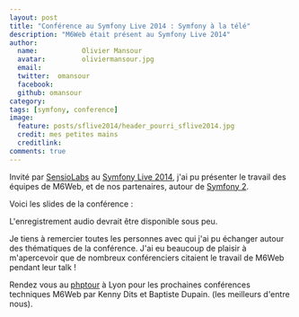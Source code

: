 ```yaml
---
layout: post
title: "Conférence au Symfony Live 2014 : Symfony à la télé"
description: "M6Web était présent au Symfony Live 2014"
author:
  name:           Olivier Mansour
  avatar:         oliviermansour.jpg
  email:
  twitter:  omansour
  facebook:
  github: omansour
category:
tags: [symfony, conference]
image:
  feature: posts/sflive2014/header_pourri_sflive2014.jpg
  credit: mes petites mains
  creditlink:
comments: true
---
```


Invité par [SensioLabs](http://www.sensiolabs.com) au [Symfony Live 2014](paris2014.live.symfony.com), j'ai pu présenter le travail des équipes de M6Web, et de nos partenaires, autour de [Symfony 2](http://symfony.com).

Voici les slides de la conférence :


L'enregistrement audio devrait être disponible sous peu.

Je tiens à remercier toutes les personnes avec qui j'ai pu échanger autour des thématiques de la conférence. J'ai eu beaucoup de plaisir à m'apercevoir que de nombreux conférenciers citaient le travail de M6Web pendant leur talk !

Rendez vous au [phptour](http://www.phptour.org) à Lyon pour les prochaines conférences techniques M6Web par Kenny Dits et Baptiste Dupain. (les meilleurs d'entre nous).